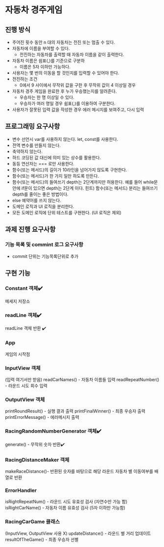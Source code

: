 # 자동차 경주게임

## 진행 방식

- 주어진 횟수 동안 n 대의 자동차는 전진 또는 멈출 수 있다.
- 자동차에 이름을 부여할 수 있다.
  - 전진하는 자동차를 출력할 때 자동차 이름을 같이 출력한다.
- 자동차 이름은 쉼표(,)를 기준으로 구분하
  - 이름은 5자 이하만 가능하다.
- 사용자는 몇 번의 이동을 할 것인지를 입력할 수 있어야 한다.
- 전진하는 조건
  - 0에서 9 사이에서 무작위 값을 구한 후 무작위 값이 4 이상일 경우
- 자동차 경주 게임을 완료한 후 누가 우승했는지를 알려준다.
  - 우승자는 한 명 이상일 수 있다.
  - 우승자가 여러 명일 경우 쉼표(,)를 이용하여 구분한다.
- 사용자가 잘못된 입력 값을 작성한 경우 에러 메시지를 보여주고, 다시 입력

## 프로그래밍 요구사항

- 변수 선언시 var를 사용하지 않는다. let, const를 사용한다.
- 전역 변수를 만들지 않는다.
- 축약하지 않는다.
- 하드 코딩된 값 대신에 의미 있는 상수를 활용한다.
- 동등 연산자는 === 로만 사용한다.
- 함수(또는 메서드)의 길이가 10라인을 넘어가지 않도록 구현한다.
- 함수(또는 메서드)가 한 가지 일만 하도록 만든다.
- 함수(또는 메서드)의 들여쓰기 depth는 2단계까지만 허용한다.
  예를 들어 while문 안에 if문이 있으면 depth는 2단계 이다.
  힌트) 함수(또는 메서드) 분리는 들여쓰기 depth를 줄이는 좋은 방법이다.
- else 예약어를 쓰지 않는다.
- 도메인 로직과 UI 로직을 분리한다.
- 모든 도메인 로직에 단위 테스트를 구현한다. (UI 로직은 제외)

## 과제 진행 요구사항

### 기능 목록 및 commint 로그 요구사항

- commit 단위는 기능목록단위로 추가

## 구현 기능

### Constant 객체✔️
메세지 저장소

### readLine 객체✔️
readLine 객체 반환 ✔️

### App

게임의 시작점

### InputView 객체

(입력 여기서만 받음)
readCarNames() - 자동차 이름들 입력
readRepeatNumber() - 라운드 시도 회수 입력

### OutputView 객체

printRoundResult() - 실행 결과 출력
printFinalWinner() - 최종 우승자 출력
printErrorMessage() - 에러메시지 출력

### RacingRandomNumberGenerator 객체✔️

generate() - 무작위 숫자 반환✔️

### RacingDistanceMaker 객체

makeRaceDistance()- 반환된 숫자를 바탕으로 해당 라운드 자동차 별 이동여부를 배열로 반환

### ErrorHandler

isRightRepeatNum() - 라운드 시도 유효성 검사 (자연수만 가능 함)
isRightCarName() - 자동차 이름 유효성 검사 (5자 이하만 가능함)

### RacingCarGame 클래스

(InputView, OutputView 사용 X)
updateDistance() - 라운드 별 거리 업데이트
resultOfTheGame() - 최종 우승자 선별
